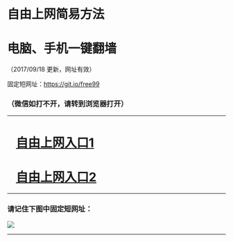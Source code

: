 ﻿# 自由上网简易方法

# 电脑、手机一键翻墙

（2017/09/18 更新，网址有效）

固定短网址：https://git.io/free99

### （微信如打不开，请转到浏览器打开）


***





# &nbsp;&nbsp; <a href="http://ft941712121.fwq-tz1005.info/fwqtz01.html?t=091800112951 " target="_blank">自由上网入口1</a>
# &nbsp;&nbsp; <a href="http://ft582125718.fwq-tz1006.info/fwqtz02.html?t=09180011482 " target="_blank">自由上网入口2</a>
***

### 请记住下图中固定短网址：

<img src="https://s3-us-west-2.amazonaws.com/fwq-1001/yjfq-20170905okok.png" /> 


***

